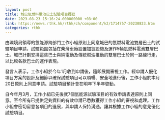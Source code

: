 ```yaml
---
layout: post
title: 城巴氫燃料電池巴士試驗項目獲批
date: 2023-08-23 15:16:24.000000000 +08:00
link: https://news.rthk.hk/rthk/ch/component/k2/1714757-20230823.htm
categories: rthk
---
```


由環境局領導的氫能源跨部門工作小組原則上同意城巴的氫燃料電池雙層巴士的試驗項目申請，試驗範圍包括在柴灣車廠設置加氫設施及運作5輛氫燃料電池雙層巴士。城巴計劃安排這些巴士與純電動及傳統燃油推動的雙層巴士於同一路線行走，以比較各款巴士的運作表現。

發言人表示，工作小組於今年1月收到申請後，隨即展開審視工作。經申請人優化項目方案的設計及細節以確保試驗項目可以順暢、安全地進行後，工作小組於本月20日原則上同意申請。試驗項目預計會在明年下半年啓動。
 
自今年月3月，工作小組已先後就7個氫能源試驗項目的有效申請表達原則上同意。至今所有已提供足夠資料的有效申請已悉數獲得工作小組的審視和處理。工作小組會密切留意各項目的進展，與申請人保持溝通，讓其根據工作小組的意見優化試驗項目。
